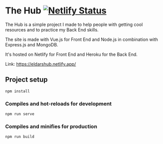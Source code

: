# The Hub [![Netlify Status](https://api.netlify.com/api/v1/badges/063a9be2-6415-4d4d-ab0b-8f33721dcf76/deploy-status)](https://app.netlify.com/sites/eldarshub/deploys)
The Hub is a simple project I made to help people with getting cool resources and to practice my Back End skills.

The site is made with Vue.js for Front End and Node.js in combination with Express.js and MongoDB.

It's hosted on Netlify for Front End and Heroku for the Back End.

Link: https://eldarshub.netlify.app/

## Project setup
```
npm install
```

### Compiles and hot-reloads for development
```
npm run serve
```

### Compiles and minifies for production
```
npm run build
```
